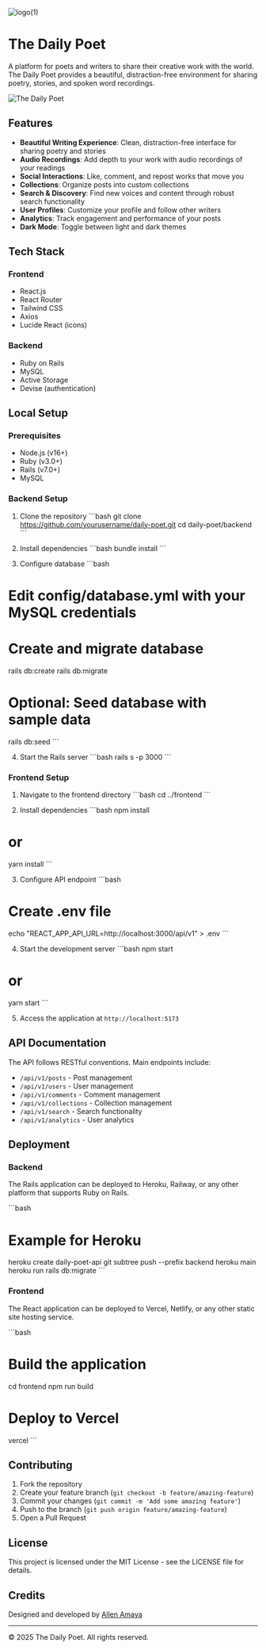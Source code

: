 
![logo(1)](https://github.com/user-attachments/assets/bc411088-f74e-4d5b-b518-63d9cbd06aba)

# The Daily Poet

A platform for poets and writers to share their creative work with the world. The Daily Poet provides a beautiful, distraction-free environment for sharing poetry, stories, and spoken word recordings.

![The Daily Poet](https://i.imgur.com/placeholder.jpg)

## Features

- **Beautiful Writing Experience**: Clean, distraction-free interface for sharing poetry and stories
- **Audio Recordings**: Add depth to your work with audio recordings of your readings
- **Social Interactions**: Like, comment, and repost works that move you
- **Collections**: Organize posts into custom collections
- **Search & Discovery**: Find new voices and content through robust search functionality
- **User Profiles**: Customize your profile and follow other writers
- **Analytics**: Track engagement and performance of your posts
- **Dark Mode**: Toggle between light and dark themes

## Tech Stack

### Frontend
- React.js
- React Router
- Tailwind CSS
- Axios
- Lucide React (icons)

### Backend
- Ruby on Rails
- MySQL
- Active Storage
- Devise (authentication)

## Local Setup

### Prerequisites
- Node.js (v16+)
- Ruby (v3.0+)
- Rails (v7.0+)
- MySQL

### Backend Setup

1. Clone the repository
\`\`\`bash
git clone https://github.com/yourusername/daily-poet.git
cd daily-poet/backend
\`\`\`

2. Install dependencies
\`\`\`bash
bundle install
\`\`\`

3. Configure database
\`\`\`bash
# Edit config/database.yml with your MySQL credentials

# Create and migrate database
rails db:create
rails db:migrate

# Optional: Seed database with sample data
rails db:seed
\`\`\`

4. Start the Rails server
\`\`\`bash
rails s -p 3000
\`\`\`

### Frontend Setup

1. Navigate to the frontend directory
\`\`\`bash
cd ../frontend
\`\`\`

2. Install dependencies
\`\`\`bash
npm install
# or
yarn install
\`\`\`

3. Configure API endpoint
\`\`\`bash
# Create .env file
echo "REACT_APP_API_URL=http://localhost:3000/api/v1" > .env
\`\`\`

4. Start the development server
\`\`\`bash
npm start
# or
yarn start
\`\`\`

5. Access the application at `http://localhost:5173`

## API Documentation

The API follows RESTful conventions. Main endpoints include:

- `/api/v1/posts` - Post management
- `/api/v1/users` - User management
- `/api/v1/comments` - Comment management
- `/api/v1/collections` - Collection management
- `/api/v1/search` - Search functionality
- `/api/v1/analytics` - User analytics

## Deployment

### Backend
The Rails application can be deployed to Heroku, Railway, or any other platform that supports Ruby on Rails.

\`\`\`bash
# Example for Heroku
heroku create daily-poet-api
git subtree push --prefix backend heroku main
heroku run rails db:migrate
\`\`\`

### Frontend
The React application can be deployed to Vercel, Netlify, or any other static site hosting service.

\`\`\`bash
# Build the application
cd frontend
npm run build

# Deploy to Vercel
vercel
\`\`\`

## Contributing

1. Fork the repository
2. Create your feature branch (`git checkout -b feature/amazing-feature`)
3. Commit your changes (`git commit -m 'Add some amazing feature'`)
4. Push to the branch (`git push origin feature/amazing-feature`)
5. Open a Pull Request

## License

This project is licensed under the MIT License - see the LICENSE file for details.

## Credits

Designed and developed by [Allen Amaya](https://ahlee.dev)

---

© 2025 The Daily Poet. All rights reserved.
